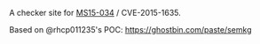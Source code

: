 A checker site for [MS15-034](https://technet.microsoft.com/en-us/library/security/ms15-034.aspx) / CVE-2015-1635.

Based on @rhcp011235's POC: https://ghostbin.com/paste/semkg
